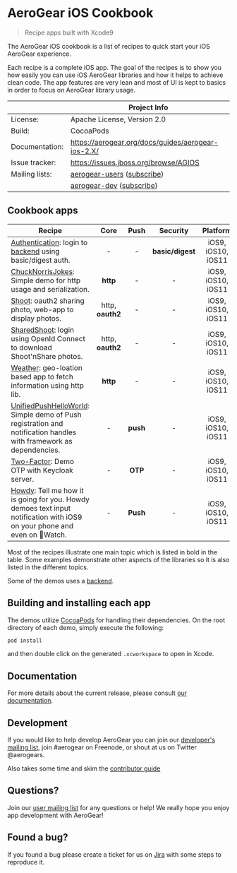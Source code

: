 AeroGear iOS Cookbook
=====================

> Recipe apps built with Xcode9

The AeroGear iOS cookbook is a list of recipes to quick start your iOS AeroGear experience.

Each recipe is a complete iOS app. The goal of the recipes is to show you how easily you can use iOS AeroGear libraries and how it helps to achieve clean code. The app features are very lean and most of UI is kept to basics in order to focus on AeroGear library usage.

|                 | Project Info  |
| --------------- | ------------- |
| License:        | Apache License, Version 2.0  |
| Build:          | CocoaPods  |
| Documentation:  | https://aerogear.org/docs/guides/aerogear-ios-2.X/ |
| Issue tracker:  | https://issues.jboss.org/browse/AGIOS  |
| Mailing lists:  | [aerogear-users](http://aerogear-users.1116366.n5.nabble.com/) ([subscribe](https://lists.jboss.org/mailman/listinfo/aerogear-users))  |
|                 | [aerogear-dev](http://aerogear-dev.1069024.n5.nabble.com/) ([subscribe](https://lists.jboss.org/mailman/listinfo/aerogear-dev))  |


## Cookbook apps

| Recipe    | Core  | Push  | Security  | Platform  |
| ------------- |:-------------:| :-----:|:-----:|:----:|
| [Authentication](Authentication/README.md): login to [backend](https://github.com/aerogear/aerogear-backend-cookbook/tree/master/Authentication) using basic/digest auth.| - | - | **basic/digest** |iOS9, iOS10, iOS11|
| [ChuckNorrisJokes](ChuckNorrisJokes/README.md): Simple demo for http usage and serialization.| **http** | - | - |iOS9, iOS10, iOS11|
| [Shoot](Shoot/README.md): oauth2 sharing photo, web-app to display photos.| http, **oauth2** | - | - |iOS9, iOS10, iOS11|
| [SharedShoot](SharedShoot/README.md): login using OpenId Connect to download Shoot'nShare photos.| http, **oauth2** | - | - |iOS9, iOS10, iOS11|
| [Weather](Weather/README.md): geo-loation based app to fetch information using http lib.| **http** | - | - |iOS9, iOS10, iOS11|
| [UnifiedPushHelloWorld](UnifiedPushHelloWorld/README.md): Simple demo of Push registration and notification handles with framework as dependencies.| - | **push** | - |iOS9, iOS10, iOS11|
| [Two-Factor](Two-Factor/README.md): Demo OTP with Keycloak server.| - | **OTP** | - |iOS9, iOS10, iOS11|
| [Howdy](Howdy/README.md): Tell me how it is going for you. Howdy demoes text input notification with iOS9 on your phone and even on Watch.| - | **Push** | - |iOS9, iOS10, iOS11|

Most of the recipes illustrate one main topic which is listed in bold in the table. Some examples demonstrate other aspects of the libraries so it is also listed in the different topics.

Some of the demos uses a [backend](https://github.com/aerogear/aerogear-backend-cookbook/).

## Building and installing each app

The demos utilize [CocoaPods](http://cocoapods.org) for handling their dependencies. On the root directory of each demo, simply execute the following:

```bash
pod install
```

and then double click on the generated `.xcworkspace` to open in Xcode.

## Documentation

For more details about the current release, please consult [our documentation](https://aerogear.org/docs/guides/aerogear-ios-2.X/).

## Development

If you would like to help develop AeroGear you can join our [developer's mailing list](https://lists.jboss.org/mailman/listinfo/aerogear-dev), join #aerogear on Freenode, or shout at us on Twitter @aerogears.

Also takes some time and skim the [contributor guide](http://aerogear.org/docs/guides/Contributing/)

## Questions?

Join our [user mailing list](https://lists.jboss.org/mailman/listinfo/aerogear-users) for any questions or help! We really hope you enjoy app development with AeroGear!

## Found a bug?

If you found a bug please create a ticket for us on [Jira](https://issues.jboss.org/browse/AGIOS) with some steps to reproduce it.
